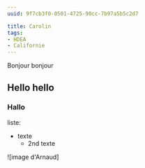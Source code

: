 ```yaml
---
uuid: 9f7cb3f0-0501-4725-90cc-7b97a5b5c2d7

title: Carolin
tags:
- HDEA
- Californie
---
```

Bonjour bonjour
## Hello hello
### Hallo
liste:
- texte
  - 2nd texte
 
![image d'Arnaud]
